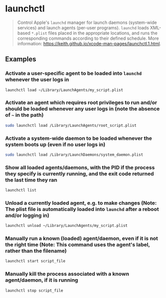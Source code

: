 # launchctl

> Control Apple's `launchd` manager for launch daemons (system-wide services) and launch agents (per-user programs). `launchd` loads XML-based `*.plist` files placed in the appropriate locations, and runs the corresponding commands according to their defined schedule. More information: <https://keith.github.io/xcode-man-pages/launchctl.1.html>.

## Examples

### Activate a user-specific agent to be loaded into `launchd` whenever the user logs in

```bash
launchctl load ~/Library/LaunchAgents/my_script.plist
```

### Activate an agent which requires root privileges to run and/or should be loaded whenever any user logs in (note the absence of `~` in the path)

```bash
sudo launchctl load /Library/LaunchAgents/root_script.plist
```

### Activate a system-wide daemon to be loaded whenever the system boots up (even if no user logs in)

```bash
sudo launchctl load /Library/LaunchDaemons/system_daemon.plist
```

### Show all loaded agents/daemons, with the PID if the process they specify is currently running, and the exit code returned the last time they ran

```bash
launchctl list
```

### Unload a currently loaded agent, e.g. to make changes (Note: The plist file is automatically loaded into `launchd` after a reboot and/or logging in)

```bash
launchctl unload ~/Library/LaunchAgents/my_script.plist
```

### Manually run a known (loaded) agent/daemon, even if it is not the right time (Note: This command uses the agent's label, rather than the filename)

```bash
launchctl start script_file
```

### Manually kill the process associated with a known agent/daemon, if it is running

```bash
launchctl stop script_file
```
